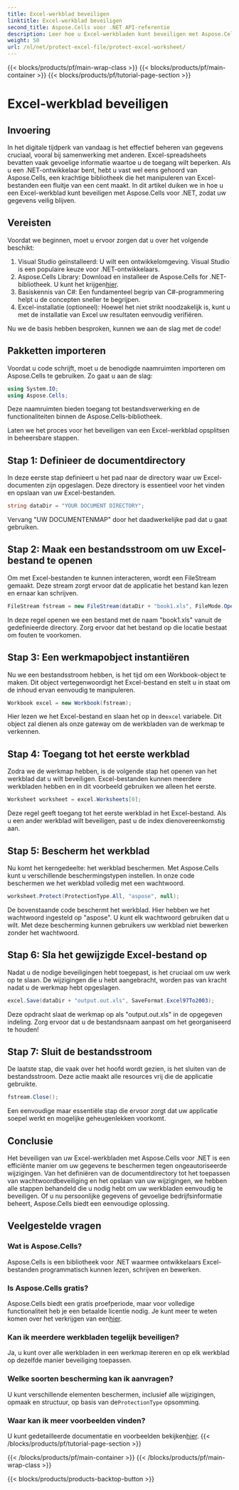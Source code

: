 ```yaml
---
title: Excel-werkblad beveiligen
linktitle: Excel-werkblad beveiligen
second_title: Aspose.Cells voor .NET API-referentie
description: Leer hoe u Excel-werkbladen kunt beveiligen met Aspose.Cells voor .NET met onze stapsgewijze handleiding. Zorg ervoor dat uw gegevens veilig en eenvoudig te beheren blijven.
weight: 50
url: /nl/net/protect-excel-file/protect-excel-worksheet/
---
```


{{< blocks/products/pf/main-wrap-class >}}
{{< blocks/products/pf/main-container >}}
{{< blocks/products/pf/tutorial-page-section >}}

# Excel-werkblad beveiligen

## Invoering

In het digitale tijdperk van vandaag is het effectief beheren van gegevens cruciaal, vooral bij samenwerking met anderen. Excel-spreadsheets bevatten vaak gevoelige informatie waartoe u de toegang wilt beperken. Als u een .NET-ontwikkelaar bent, hebt u vast wel eens gehoord van Aspose.Cells, een krachtige bibliotheek die het manipuleren van Excel-bestanden een fluitje van een cent maakt. In dit artikel duiken we in hoe u een Excel-werkblad kunt beveiligen met Aspose.Cells voor .NET, zodat uw gegevens veilig blijven.

## Vereisten

Voordat we beginnen, moet u ervoor zorgen dat u over het volgende beschikt:

1. Visual Studio geïnstalleerd: U wilt een ontwikkelomgeving. Visual Studio is een populaire keuze voor .NET-ontwikkelaars.
2.  Aspose.Cells Library: Download en installeer de Aspose.Cells for .NET-bibliotheek. U kunt het krijgen[hier](https://releases.aspose.com/cells/net/).
3. Basiskennis van C#: Een fundamenteel begrip van C#-programmering helpt u de concepten sneller te begrijpen.
4. Excel-installatie (optioneel): Hoewel het niet strikt noodzakelijk is, kunt u met de installatie van Excel uw resultaten eenvoudig verifiëren.

Nu we de basis hebben besproken, kunnen we aan de slag met de code!

## Pakketten importeren

Voordat u code schrijft, moet u de benodigde naamruimten importeren om Aspose.Cells te gebruiken. Zo gaat u aan de slag:

```csharp
using System.IO;
using Aspose.Cells;
```

Deze naamruimten bieden toegang tot bestandsverwerking en de functionaliteiten binnen de Aspose.Cells-bibliotheek.

Laten we het proces voor het beveiligen van een Excel-werkblad opsplitsen in beheersbare stappen.

## Stap 1: Definieer de documentdirectory

In deze eerste stap definieert u het pad naar de directory waar uw Excel-documenten zijn opgeslagen. Deze directory is essentieel voor het vinden en opslaan van uw Excel-bestanden.

```csharp
string dataDir = "YOUR DOCUMENT DIRECTORY";
```

Vervang "UW DOCUMENTENMAP" door het daadwerkelijke pad dat u gaat gebruiken.

## Stap 2: Maak een bestandsstroom om uw Excel-bestand te openen

Om met Excel-bestanden te kunnen interacteren, wordt een FileStream gemaakt. Deze stream zorgt ervoor dat de applicatie het bestand kan lezen en ernaar kan schrijven. 

```csharp
FileStream fstream = new FileStream(dataDir + "book1.xls", FileMode.Open);
```

In deze regel openen we een bestand met de naam "book1.xls" vanuit de gedefinieerde directory. Zorg ervoor dat het bestand op die locatie bestaat om fouten te voorkomen.

## Stap 3: Een werkmapobject instantiëren

Nu we een bestandsstroom hebben, is het tijd om een Workbook-object te maken. Dit object vertegenwoordigt het Excel-bestand en stelt u in staat om de inhoud ervan eenvoudig te manipuleren.

```csharp
Workbook excel = new Workbook(fstream);
```

 Hier lezen we het Excel-bestand en slaan het op in de`excel` variabele. Dit object zal dienen als onze gateway om de werkbladen van de werkmap te verkennen.

## Stap 4: Toegang tot het eerste werkblad

Zodra we de werkmap hebben, is de volgende stap het openen van het werkblad dat u wilt beveiligen. Excel-bestanden kunnen meerdere werkbladen hebben en in dit voorbeeld gebruiken we alleen het eerste.

```csharp
Worksheet worksheet = excel.Worksheets[0];
```

Deze regel geeft toegang tot het eerste werkblad in het Excel-bestand. Als u een ander werkblad wilt beveiligen, past u de index dienovereenkomstig aan.

## Stap 5: Bescherm het werkblad

Nu komt het kerngedeelte: het werkblad beschermen. Met Aspose.Cells kunt u verschillende beschermingstypen instellen. In onze code beschermen we het werkblad volledig met een wachtwoord.

```csharp
worksheet.Protect(ProtectionType.All, "aspose", null);
```

De bovenstaande code beschermt het werkblad. Hier hebben we het wachtwoord ingesteld op "aspose". U kunt elk wachtwoord gebruiken dat u wilt. Met deze bescherming kunnen gebruikers uw werkblad niet bewerken zonder het wachtwoord.

## Stap 6: Sla het gewijzigde Excel-bestand op

Nadat u de nodige beveiligingen hebt toegepast, is het cruciaal om uw werk op te slaan. De wijzigingen die u hebt aangebracht, worden pas van kracht nadat u de werkmap hebt opgeslagen.

```csharp
excel.Save(dataDir + "output.out.xls", SaveFormat.Excel97To2003);
```

Deze opdracht slaat de werkmap op als "output.out.xls" in de opgegeven indeling. Zorg ervoor dat u de bestandsnaam aanpast om het georganiseerd te houden!

## Stap 7: Sluit de bestandsstroom

De laatste stap, die vaak over het hoofd wordt gezien, is het sluiten van de bestandsstroom. Deze actie maakt alle resources vrij die de applicatie gebruikte.

```csharp
fstream.Close();
```

Een eenvoudige maar essentiële stap die ervoor zorgt dat uw applicatie soepel werkt en mogelijke geheugenlekken voorkomt.

## Conclusie

Het beveiligen van uw Excel-werkbladen met Aspose.Cells voor .NET is een efficiënte manier om uw gegevens te beschermen tegen ongeautoriseerde wijzigingen. Van het definiëren van de documentdirectory tot het toepassen van wachtwoordbeveiliging en het opslaan van uw wijzigingen, we hebben alle stappen behandeld die u nodig hebt om uw werkbladen eenvoudig te beveiligen. Of u nu persoonlijke gegevens of gevoelige bedrijfsinformatie beheert, Aspose.Cells biedt een eenvoudige oplossing.

## Veelgestelde vragen

### Wat is Aspose.Cells?
Aspose.Cells is een bibliotheek voor .NET waarmee ontwikkelaars Excel-bestanden programmatisch kunnen lezen, schrijven en bewerken.

### Is Aspose.Cells gratis?
 Aspose.Cells biedt een gratis proefperiode, maar voor volledige functionaliteit heb je een betaalde licentie nodig. Je kunt meer te weten komen over het verkrijgen van een[hier](https://purchase.aspose.com/buy).

### Kan ik meerdere werkbladen tegelijk beveiligen?
Ja, u kunt over alle werkbladen in een werkmap itereren en op elk werkblad op dezelfde manier beveiliging toepassen.

### Welke soorten bescherming kan ik aanvragen?
 U kunt verschillende elementen beschermen, inclusief alle wijzigingen, opmaak en structuur, op basis van de`ProtectionType` opsomming.

### Waar kan ik meer voorbeelden vinden?
 U kunt gedetailleerde documentatie en voorbeelden bekijken[hier](https://reference.aspose.com/cells/net/).
{{< /blocks/products/pf/tutorial-page-section >}}

{{< /blocks/products/pf/main-container >}}
{{< /blocks/products/pf/main-wrap-class >}}

{{< blocks/products/products-backtop-button >}}
